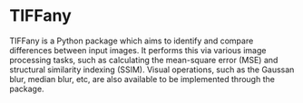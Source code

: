 # TIFFany
TIFFany is a Python package which aims to identify and compare differences between input images. It performs this via various image processing tasks, such as calculating the mean-square error (MSE) and structural similarity indexing (SSIM). Visual operations, such as the Gaussan blur, median blur, etc, are also available to be implemented through the package.
